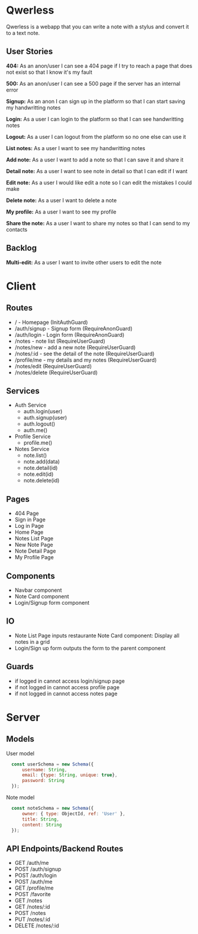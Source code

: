 # Qwerless

Qwerless is a webapp that you can write a note with a stylus and convert it to a text note.

## User Stories

  **404:** As an anon/user I can see a 404 page if I try to reach a page that does not exist so that I know it's my fault

  **500:** As an anon/user I can see a 500 page if the server has an internal error
  
  **Signup:** As an anon I can sign up in the platform so that I can start saving my handwritting notes
  
  **Login:** As a user I can login to the platform so that I can see handwritting notes
  
  **Logout:** As a user I can logout from the platform so no one else can use it 

  **List notes:** As a user I want to see my handwritting notes
 
  **Add note:** As a user I want to add a note so that I can save it and share it

  **Detail note:** As a user I want to see note in detail so that I can edit if I want

  **Edit note:** As a user I would like edit a note so I can edit the mistakes I could make

  **Delete note:** As a user I want to delete a note

  **My profile:** As a user I want to see my profile

  **Share the note:** As a user I want to share my notes so that I can send to my contacts

## Backlog
  **Multi-edit:** As a user I want to invite other users to edit the note
  
# Client

## Routes

  - / - Homepage (InitAuthGuard)
  - /auth/signup - Signup form (RequireAnonGuard)
  - /auth/login - Login form (RequireAnonGuard)
  - /notes - note list (RequireUserGuard)
  - /notes/new - add a new note (RequireUserGuard)
  - /notes/:id - see the detail of the note (RequireUserGuard)
  - /profile/me - my details and my notes (RequireUserGuard)
  - /notes/edit (RequireUserGuard)
  - /notes/delete (RequireUserGuard)

## Services

- Auth Service
  - auth.login(user)
  - auth.signup(user)
  - auth.logout()
  - auth.me()
- Profile Service
  - profile.me()
- Notes Service
  - note.list()
  - note.add(data)
  - note.detail(id) 
  - note.edit(id)
  - note.delete(id)  

## Pages

- 404 Page
- Sign in Page
- Log in Page
- Home Page
- Notes List Page
- New Note Page
- Note Detail Page
- My Profile Page

## Components

- Navbar component
- Note Card component
- Login/Signup form component

## IO

- Note List Page inputs restaurante Note Card component: Display all notes in a grid
- Login/Sign up form outputs the form to the parent component

## Guards

- if logged in cannot access login/signup page
- if not logged in cannot access profile page
- if not logged in cannot access notes page

# Server

## Models

  User model

  ``` javascript
    const userSchema = new Schema({
        username: String,
        email: {type: String, unique: true},
        password: String
    });
  ```

  Note model

  ``` javascript
    const noteSchema = new Schema({
        owner: { type: ObjectId, ref: 'User' },
        title: String,
        content: String
    });
  ```

## API Endpoints/Backend Routes

  - GET /auth/me
  - POST /auth/signup
  - POST /auth/login
  - POST /auth/me
  - GET /profile/me
  - POST /favorite
  - GET /notes
  - GET /notes/:id
  - POST /notes
  - PUT /notes/:id
  - DELETE /notes/:id
  
  
